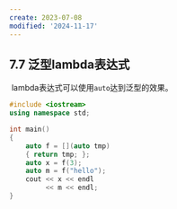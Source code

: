 ```yaml
---
create: 2023-07-08
modified: '2024-11-17'
---
```


## 7.7 泛型lambda表达式

​	lambda表达式可以使用`auto`达到泛型的效果。

```C++
#include <iostream>
using namespace std;

int main()
{
    auto f = [](auto tmp)
    { return tmp; };
    auto x = f(3);
    auto m = f("hello");
    cout << x << endl
         << m << endl;
}
```